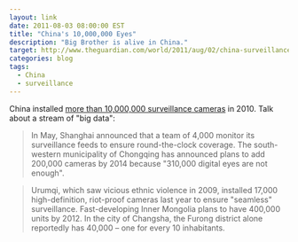 ```yaml
---
layout: link
date: 2011-08-03 08:00:00 EST
title: "China's 10,000,000 Eyes"
description: "Big Brother is alive in China."
target: http://www.theguardian.com/world/2011/aug/02/china-surveillance-cameras
categories: blog
tags:
  - China
  - surveillance
---
```


China installed [more than 10,000,000 surveillance cameras](http://www.guardian.co.uk/world/2011/aug/02/china-surveillance-cameras) in 2010. Talk about a stream of "big data":

>In May, Shanghai announced that a team of 4,000 monitor its surveillance feeds to ensure round-the-clock coverage. The south-western municipality of Chongqing has announced plans to add 200,000 cameras by 2014 because "310,000 digital eyes are not enough".

>Urumqi, which saw vicious ethnic violence in 2009, installed 17,000 high-definition, riot-proof cameras last year to ensure "seamless" surveillance. Fast-developing Inner Mongolia plans to have 400,000 units by 2012. In the city of Changsha, the Furong district alone reportedly has 40,000 – one for every 10 inhabitants.

